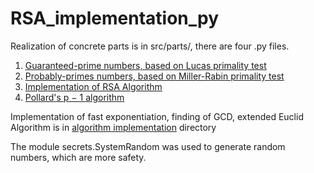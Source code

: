 # RSA_implementation_py

Realization of concrete parts is in src/parts/, there are four .py files. 

1. [Guaranteed-prime numbers, based on Lucas primality test](https://github.com/Gor1x/RSA_implementation_py/blob/master/src/parts/gen_Lukes_primes.py)
2. [Probably-primes numbers, based on Miller-Rabin primality test](https://github.com/Gor1x/RSA_implementation_py/blob/master/src/parts/miller_rabin_test.py)
3. [Implementation of RSA Algorithm](https://github.com/Gor1x/RSA_implementation_py/blob/master/src/parts/RSA_implementation.py)
4. [Pollard's p − 1 algorithm](https://github.com/Gor1x/RSA_implementation_py/blob/master/src/parts/pollard_factorization.py)

Implementation of fast exponentiation, finding of GCD, extended Euclid Algorithm is in [algorithm implementation](https://github.com/Gor1x/RSA_implementation_py/blob/master/src/algorithm_library.py) directory

The module secrets.SystemRandom was used to generate random numbers, which are more safety.


